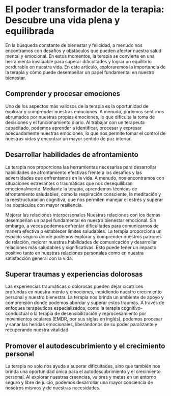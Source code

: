 # El poder transformador de la terapia: Descubre una vida plena y equilibrada

En la búsqueda constante de bienestar y felicidad, a menudo nos encontramos con desafíos y obstáculos que pueden afectar nuestra salud mental y emocional. En estos momentos, la terapia se convierte en una herramienta invaluable para superar dificultades y lograr un equilibrio perdurable en nuestra vida. En este artículo, exploraremos la importancia de la terapia y cómo puede desempeñar un papel fundamental en nuestro bienestar. 

## Comprender y procesar emociones 
Uno de los aspectos más valiosos de la terapia es la oportunidad de explorar y comprender nuestras emociones. A menudo, podemos sentirnos abrumados por nuestras propias emociones, lo que dificulta la toma de decisiones y el funcionamiento diario. Al trabajar con un terapeuta capacitado, podemos aprender a identificar, procesar y expresar adecuadamente nuestras emociones, lo que nos permite tomar el control de nuestras vidas y encontrar un mayor sentido de paz interior.

## Desarrollar habilidades de afrontamiento
La terapia nos proporciona las herramientas necesarias para desarrollar habilidades de afrontamiento efectivas frente a los desafíos y las adversidades que enfrentamos en la vida. A menudo, nos encontramos con situaciones estresantes o traumáticas que nos desequilibran emocionalmente. Mediante la terapia, aprendemos técnicas de afrontamiento saludables, como la respiración consciente, la meditación y la reestructuración cognitiva, que nos permiten manejar el estrés y superar los obstáculos con mayor resiliencia.

Mejorar las relaciones interpersonales
Nuestras relaciones con los demás desempeñan un papel fundamental en nuestro bienestar emocional. Sin embargo, a veces podemos enfrentar dificultades para comunicarnos de manera efectiva o establecer límites saludables. La terapia proporciona un espacio seguro donde podemos explorar y comprender nuestros patrones de relación, mejorar nuestras habilidades de comunicación y desarrollar relaciones más saludables y significativas. Esto puede tener un impacto positivo tanto en nuestras relaciones personales como en nuestra satisfacción general con la vida.

## Superar traumas y experiencias dolorosas
Las experiencias traumáticas o dolorosas pueden dejar cicatrices profundas en nuestra mente y emociones, impidiendo nuestro crecimiento personal y nuestro bienestar. La terapia nos brinda un ambiente de apoyo y comprensión donde podemos abordar y superar estos traumas. A través de enfoques terapéuticos especializados, como la terapia cognitivo-conductual o la terapia de desensibilización y reprocesamiento por movimientos oculares (EMDR, por sus siglas en inglés), podemos procesar y sanar las heridas emocionales, liberándonos de su poder paralizante y recuperando nuestra vitalidad.

## Promover el autodescubrimiento y el crecimiento personal
La terapia no solo nos ayuda a superar dificultades, sino que también nos brinda una oportunidad única para el autodescubrimiento y el crecimiento personal. Al explorar nuestras creencias, valores y metas en un entorno seguro y libre de juicio, podemos desarrollar una mayor conciencia de nosotros mismos y de nuestras necesidades.
